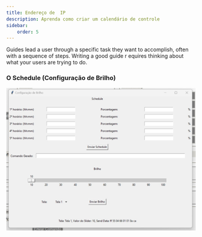 ```yaml
---
title: Endereço de  IP
description: Aprenda como criar um calendário de controle
sidebar:
    order: 5
---
```


Guides lead a user through a specific task they want to accomplish, often with a sequence of steps.
Writing a good guide r equires thinking about what your users are trying to do.

### O Schedule (Configuração de Brilho)

![Interface de Comandos Eletromidia](/../src/assets/images/schedule.jpeg "Interface de Comandos Eletromidia")



 
 